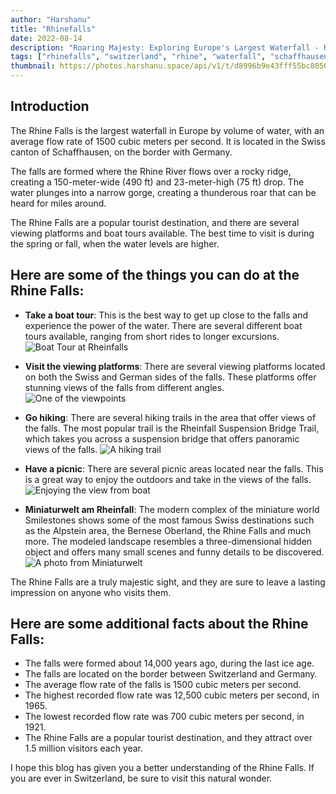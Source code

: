 ```yaml
---
author: "Harshanu"
title: "Rhinefalls"
date: 2022-08-14
description: "Roaring Majesty: Exploring Europe's Largest Waterfall - Rheinfall"
tags: ["rhinefalls", "switzerland", "rhine", "waterfall", "schaffhausen", "boat", "miniature"]
thumbnail: https://photos.harshanu.space/api/v1/t/d8996b9e43fff55bc8050c3685a46b2fe913ce79/081gaa0s/fit_2048
---
```


## Introduction

The Rhine Falls is the largest waterfall in Europe by volume of water, with an average flow rate of 1500 cubic meters per second. It is located in the Swiss canton of Schaffhausen, on the border with Germany.

The falls are formed where the Rhine River flows over a rocky ridge, creating a 150-meter-wide (490 ft) and 23-meter-high (75 ft) drop. The water plunges into a narrow gorge, creating a thunderous roar that can be heard for miles around.

The Rhine Falls are a popular tourist destination, and there are several viewing platforms and boat tours available. The best time to visit is during the spring or fall, when the water levels are higher.

## Here are some of the things you can do at the Rhine Falls:
* **Take a boat tour**: This is the best way to get up close to the falls and experience the power of the water. There are several different boat tours available, ranging from short rides to longer excursions.
![Boat Tour at Rheinfalls](https://photos.harshanu.space/api/v1/t/6b99760f06151d89e93aba6d6ec2c2ce26a9bff5/081gaa0s/fit_2048)

* **Visit the viewing platforms**: There are several viewing platforms located on both the Swiss and German sides of the falls. These platforms offer stunning views of the falls from different angles.
![One of the viewpoints](https://photos.harshanu.space/api/v1/t/f35502fe62382dccb7fd7d1f91aac394ac2ebf2a/081gaa0s/fit_2048)

* **Go hiking**: There are several hiking trails in the area that offer views of the falls. The most popular trail is the Rheinfall Suspension Bridge Trail, which takes you across a suspension bridge that offers panoramic views of the falls.
![A hiking trail](https://photos.harshanu.space/api/v1/t/fd19d9f01fe7a23aa66cf713b953319408a77cd9/081gaa0s/fit_2048)

* **Have a picnic**: There are several picnic areas located near the falls. This is a great way to enjoy the outdoors and take in the views of the falls.
![Enjoying the view from boat](https://photos.harshanu.space/api/v1/t/5b1911aba5994cd3daf977739882a55967741df8/081gaa0s/fit_2048)

* **Miniaturwelt am Rheinfall**: The modern complex of the miniature world Smilestones shows some of the most famous Swiss destinations such as the Alpstein area, the Bernese Oberland, the Rhine Falls and much more. The modeled landscape resembles a three-dimensional hidden object and offers many small scenes and funny details to be discovered.
![A photo from Miniaturwelt](https://photos.harshanu.space/api/v1/t/6025ed5098aa32d49d1de1cd520e30eb6499a763/081gaa0s/fit_2048)

The Rhine Falls are a truly majestic sight, and they are sure to leave a lasting impression on anyone who visits them.

## Here are some additional facts about the Rhine Falls:

* The falls were formed about 14,000 years ago, during the last ice age.
* The falls are located on the border between Switzerland and Germany.
* The average flow rate of the falls is 1500 cubic meters per second.
* The highest recorded flow rate was 12,500 cubic meters per second, in 1965.
* The lowest recorded flow rate was 700 cubic meters per second, in 1921.
* The Rhine Falls are a popular tourist destination, and they attract over 1.5 million visitors each year.

I hope this blog has given you a better understanding of the Rhine Falls. If you are ever in Switzerland, be sure to visit this natural wonder.

 